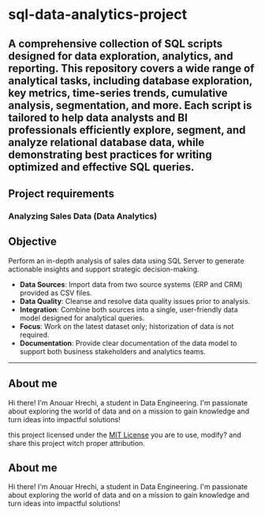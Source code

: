 # sql-data-analytics-project

A comprehensive collection of SQL scripts designed for data exploration, analytics, and reporting. This repository covers a wide range of analytical tasks, including database exploration, key metrics, time-series trends, cumulative analysis, segmentation, and more. Each script is tailored to help data analysts and BI professionals efficiently explore, segment, and analyze relational database data, while demonstrating best practices for writing optimized and effective SQL queries.
---

## Project requirements

### Analyzing Sales Data (Data Analytics)

## Objective
Perform an in-depth analysis of sales data using SQL Server to generate actionable insights and support strategic decision-making.

- **Data Sources**: Import data from two source systems (ERP and CRM) provided as CSV files.
- **Data Quality**: Cleanse and resolve data quality issues prior to analysis.
- **Integration**: Combine both sources into a single, user-friendly data model designed for analytical queries.
- **Focus**: Work on the latest dataset only; historization of data is not required.
- **Documentation**: Provide clear documentation of the data model to support both business stakeholders and analytics teams.
  

---
## About me
Hi there! I'm Anouar Hrechi, a student in Data Engineering. I'm passionate about exploring the world of data and on a mission to gain knowledge and turn ideas into impactful solutions!


this project licensed under the [MIT License](license) you are to use, modify? and share this project witch proper attribution.

## About me 

Hi there! I'm Anouar Hrechi, a student in Data Engineering. I'm passionate about exploring the world of data and on a mission to gain knowledge and turn ideas into impactful solutions!
